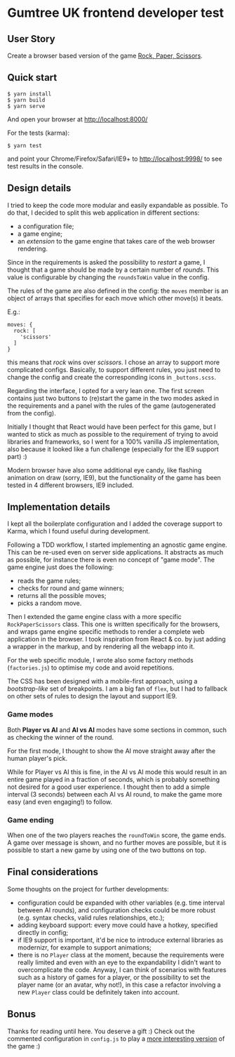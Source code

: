 # Gumtree UK frontend developer test

## User Story

Create a browser based version of the game [Rock, Paper, Scissors](https://en.wikipedia.org/wiki/Rock%E2%80%93paper%E2%80%93scissors).

## Quick start

```
$ yarn install
$ yarn build
$ yarn serve
```

And open your browser at [http://localhost:8000/]()

For the tests (karma):

```
$ yarn test
```

and point your Chrome/Firefox/Safari/IE9+ to [http://localhost:9998/]() to see test
results in the console.

## Design details

I tried to keep the code more modular and easily expandable as possible.
To do that, I decided to split this web application in different sections:

* a configuration file;
* a game engine;
* an _extension_ to the game engine that takes care of the web browser rendering.


Since in the requirements is asked the possibility to _restart_ a game, I thought that a
game should be made by a certain number of _rounds_.
This value is configurable by changing the `roundsToWin` value in the config.

The rules of the game are also defined in the config: the `moves` member is an object of
arrays that specifies for each move which other move(s) it beats. 

E.g.:

```
moves: {
  rock: [
    'scissors'
  ]
}
```

this means that _rock_ wins over _scissors_. I chose an array to support more complicated configs.
Basically, to support different rules, you just need to change the config and create the corresponding
icons in `_buttons.scss`.

Regarding the interface, I opted for a very lean one. The first screen contains just two buttons to
(re)start the game in the two modes asked in the requirements and a panel with the rules of the game
(autogenerated from the config).

Initially I thought that React would have been perfect for this game, but I wanted to stick as much as
possible to the requirement of trying to avoid libraries and frameworks, so I went for a 100%
vanilla JS implementation, also because it looked like a fun challenge (especially for the IE9 support part) :)

Modern browser have also some additional eye candy, like flashing animation on draw (sorry, IE9),
but the functionality of the game has been tested in 4 different browsers, IE9 included.


## Implementation details

I kept all the boilerplate configuration and I added the coverage support to Karma, which
I found useful during development.

Following a TDD workflow, I started implementing an agnostic game engine. This can be re-used
even on server side applications.
It abstracts as much as possible, for instance there is even no concept of "game mode".
The game engine just does the following:

* reads the game rules;
* checks for round and game winners;
* returns all the possible moves;
* picks a random move.

Then I extended the game engine class with a more specific `RockPaperScissors` class.
This one is written specifically for the browsers, and wraps game engine specific methods to
render a complete web application in the browser. I took inspiration from React & co. by just
adding a wrapper in the markup, and by rendering all the webapp into it.

For the web specific module, I wrote also some factory methods (`factories.js`) to optimise
my code and avoid repetitions.

The CSS has been designed with a mobile-first approach, using a _bootstrap-like_ set of
breakpoints. I am a big fan of `flex`, but I had to fallback on other sets of rules to
design the layout and support IE9.

### Game modes

Both **Player vs AI** and **AI vs AI** modes have some sections in common, such as
checking the winner of the round.

For the first mode, I thought to show the AI move straight away after the human
player's pick.

While for Player vs AI this is fine, in the AI vs AI mode this would result in an
entire game played in a fraction of seconds, which is probably something not desired
for a good user experience. I thought then to add a simple interval (3 seconds) between
each AI vs AI round, to make the game more easy (and even engaging!) to follow.

### Game ending

When one of the two players reaches the `roundToWin` score, the game ends. A game over
message is shown, and no further moves are possible, but it is possible to start a new
game by using one of the two buttons on top.


## Final considerations

Some thoughts on the project for further developments:

* configuration could be expanded with other variables (e.g. time interval between
AI rounds), and configuration checks could be more robust (e.g. syntax checks, valid rules relationships, etc.);
* adding keyboard support: every move could have a hotkey, specified directly in config;
* if IE9 support is important, it'd be nice to introduce external libraries as modernizr,
for example to support animations;
* there is no `Player` class at the moment, because the requirements were really limited
and even with an eye to the expandability I didn't want to overcomplicate the code.
Anyway, I can think of scenarios with features such as a history of games for a player,
or the possibility to set the player name (or an avatar, why not!), in this case a refactor
involving a new `Player` class could be definitely taken into account.


## Bonus

Thanks for reading until here. You deserve a gift :) Check out the commented configuration
in `config.js` to play a [more interesting version](http://en.wikipedia.org/wiki/Rock-paper-scissors-lizard-Spock) of the game :) 
